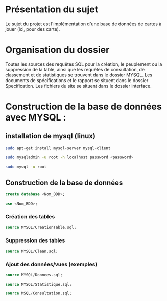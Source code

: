 # Présentation du sujet

Le sujet du projet est l'implémentation d'une base de données de cartes à jouer (ici, pour des carte).

# Organisation du dossier

Toutes les sources des requêtes SQL pour la création, le peuplement ou la suppression de la table, ainsi que les requêtes de consultation, de classement et de statistiques se trouvent dans le dossier MYSQL.
Les  documents de spécifications et le rapport se situent dans le dossier Specification.
Les fichiers du site se situent dans le dossier interface.

# Construction de la base de données avec MYSQL :
## installation de mysql (linux)

```bash
sudo apt-get install mysql-server mysql-client
```
```bash
sudo mysqladmin -u root -h localhost password <password>
```
```bash
sudo mysql -u root
```

## Construction de la base de données

```SQL
create database <Nom_BDD>;
```
```SQL
use <Nom_BDD>;
```

### Création des tables
```SQL
source MYSQL/CreationTable.sql;
```
### Suppression des tables
```SQL
source MYSQL/Clean.sql;
```

### Ajout des données/vues (exemples)
```SQL
source MYSQL/Donnees.sql;
```

```SQL
source MYSQL/Statistique.sql;
```

```SQL
source MSQL/Consultation.sql;
```

